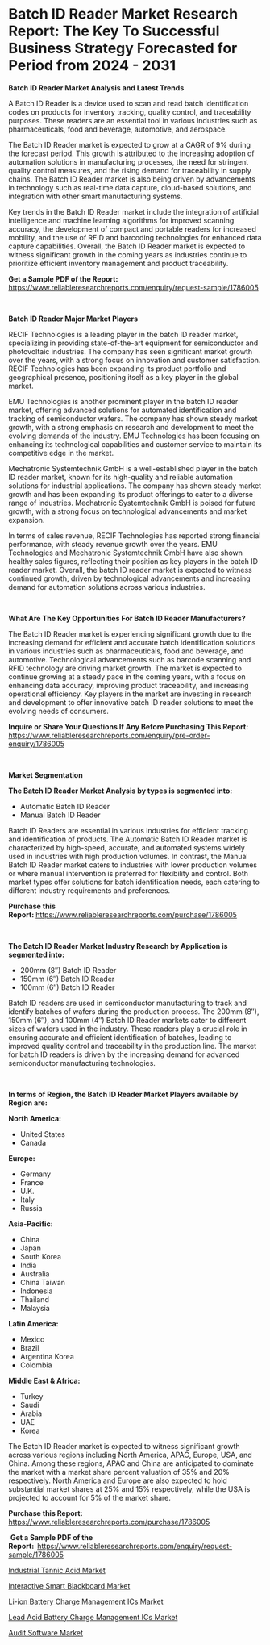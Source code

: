 <p><h1>Batch ID Reader Market Research Report: The Key To Successful Business Strategy Forecasted for Period from 2024 - 2031</h1></p><p><strong>Batch ID Reader Market Analysis and Latest Trends</strong></p>
<p><p>A Batch ID Reader is a device used to scan and read batch identification codes on products for inventory tracking, quality control, and traceability purposes. These readers are an essential tool in various industries such as pharmaceuticals, food and beverage, automotive, and aerospace.</p><p>The Batch ID Reader market is expected to grow at a CAGR of 9% during the forecast period. This growth is attributed to the increasing adoption of automation solutions in manufacturing processes, the need for stringent quality control measures, and the rising demand for traceability in supply chains. The Batch ID Reader market is also being driven by advancements in technology such as real-time data capture, cloud-based solutions, and integration with other smart manufacturing systems.</p><p>Key trends in the Batch ID Reader market include the integration of artificial intelligence and machine learning algorithms for improved scanning accuracy, the development of compact and portable readers for increased mobility, and the use of RFID and barcoding technologies for enhanced data capture capabilities. Overall, the Batch ID Reader market is expected to witness significant growth in the coming years as industries continue to prioritize efficient inventory management and product traceability.</p></p>
<p><strong>Get a Sample PDF of the Report:&nbsp;</strong> <a href="https://www.reliableresearchreports.com/enquiry/request-sample/1786005">https://www.reliableresearchreports.com/enquiry/request-sample/1786005</a></p>
<p>&nbsp;</p>
<p><strong>Batch ID Reader Major Market Players</strong></p>
<p><p>RECIF Technologies is a leading player in the batch ID reader market, specializing in providing state-of-the-art equipment for semiconductor and photovoltaic industries. The company has seen significant market growth over the years, with a strong focus on innovation and customer satisfaction. RECIF Technologies has been expanding its product portfolio and geographical presence, positioning itself as a key player in the global market.</p><p>EMU Technologies is another prominent player in the batch ID reader market, offering advanced solutions for automated identification and tracking of semiconductor wafers. The company has shown steady market growth, with a strong emphasis on research and development to meet the evolving demands of the industry. EMU Technologies has been focusing on enhancing its technological capabilities and customer service to maintain its competitive edge in the market.</p><p>Mechatronic Systemtechnik GmbH is a well-established player in the batch ID reader market, known for its high-quality and reliable automation solutions for industrial applications. The company has shown steady market growth and has been expanding its product offerings to cater to a diverse range of industries. Mechatronic Systemtechnik GmbH is poised for future growth, with a strong focus on technological advancements and market expansion.</p><p>In terms of sales revenue, RECIF Technologies has reported strong financial performance, with steady revenue growth over the years. EMU Technologies and Mechatronic Systemtechnik GmbH have also shown healthy sales figures, reflecting their position as key players in the batch ID reader market. Overall, the batch ID reader market is expected to witness continued growth, driven by technological advancements and increasing demand for automation solutions across various industries.</p></p>
<p>&nbsp;</p>
<p><strong>What Are The Key Opportunities For Batch ID Reader Manufacturers?</strong></p>
<p><p>The Batch ID Reader market is experiencing significant growth due to the increasing demand for efficient and accurate batch identification solutions in various industries such as pharmaceuticals, food and beverage, and automotive. Technological advancements such as barcode scanning and RFID technology are driving market growth. The market is expected to continue growing at a steady pace in the coming years, with a focus on enhancing data accuracy, improving product traceability, and increasing operational efficiency. Key players in the market are investing in research and development to offer innovative batch ID reader solutions to meet the evolving needs of consumers.</p></p>
<p><strong>Inquire or Share Your Questions If Any Before Purchasing This Report:</strong> <a href="https://www.reliableresearchreports.com/enquiry/pre-order-enquiry/1786005">https://www.reliableresearchreports.com/enquiry/pre-order-enquiry/1786005</a></p>
<p>&nbsp;</p>
<p><strong>Market Segmentation</strong></p>
<p><strong>The Batch ID Reader Market Analysis by types is segmented into:</strong></p>
<p><ul><li>Automatic Batch ID Reader</li><li>Manual Batch ID Reader</li></ul></p>
<p><p>Batch ID Readers are essential in various industries for efficient tracking and identification of products. The Automatic Batch ID Reader market is characterized by high-speed, accurate, and automated systems widely used in industries with high production volumes. In contrast, the Manual Batch ID Reader market caters to industries with lower production volumes or where manual intervention is preferred for flexibility and control. Both market types offer solutions for batch identification needs, each catering to different industry requirements and preferences.</p></p>
<p><strong>Purchase this Report:&nbsp;</strong><a href="https://www.reliableresearchreports.com/purchase/1786005">https://www.reliableresearchreports.com/purchase/1786005</a></p>
<p>&nbsp;</p>
<p><strong>The Batch ID Reader Market Industry Research by Application is segmented into:</strong></p>
<p><ul><li>200mm (8″) Batch ID Reader</li><li>150mm (6″) Batch ID Reader</li><li>100mm (6″) Batch ID Reader</li></ul></p>
<p><p>Batch ID readers are used in semiconductor manufacturing to track and identify batches of wafers during the production process. The 200mm (8″), 150mm (6″), and 100mm (4″) Batch ID Reader markets cater to different sizes of wafers used in the industry. These readers play a crucial role in ensuring accurate and efficient identification of batches, leading to improved quality control and traceability in the production line. The market for batch ID readers is driven by the increasing demand for advanced semiconductor manufacturing technologies.</p></p>
<p>&nbsp;</p>
<p><strong>In terms of Region, the Batch ID Reader Market Players available by Region are:</strong></p>
<p>
    <p> <strong> North America: </strong>
        <ul>
            <li>United States</li>
            <li>Canada</li>
        </ul>
        </p> 
    <p> <strong> Europe: </strong>
        <ul>
            <li>Germany</li>
            <li>France</li>
            <li>U.K.</li>
            <li>Italy</li>
            <li>Russia</li>
        </ul>
        </p> 
    <p> <strong> Asia-Pacific: </strong>
        <ul>
            <li>China</li>
            <li>Japan</li>
            <li>South Korea</li>
            <li>India</li>
            <li>Australia</li>
            <li>China Taiwan</li>
            <li>Indonesia</li>
            <li>Thailand</li>
            <li>Malaysia</li>
        </ul>
        </p> 
    <p> <strong> Latin America: </strong>
        <ul>
            <li>Mexico</li>
            <li>Brazil</li>
            <li>Argentina Korea</li>
            <li>Colombia</li>
        </ul>
        </p> 
    <p> <strong> Middle East & Africa: </strong>
        <ul>
            <li>Turkey</li>
            <li>Saudi</li>
            <li>Arabia</li>
            <li>UAE</li>
            <li>Korea</li>
        </ul>
    </p>
    </p>
<p><p>The Batch ID Reader market is expected to witness significant growth across various regions including North America, APAC, Europe, USA, and China. Among these regions, APAC and China are anticipated to dominate the market with a market share percent valuation of 35% and 20% respectively. North America and Europe are also expected to hold substantial market shares at 25% and 15% respectively, while the USA is projected to account for 5% of the market share.</p></p>
<p><strong>Purchase this Report: </strong><a href="https://www.reliableresearchreports.com/purchase/1786005">https://www.reliableresearchreports.com/purchase/1786005</a></p>
<p>&nbsp;<strong>Get a Sample PDF of the Report:&nbsp;&nbsp;</strong><a href="https://www.reliableresearchreports.com/enquiry/request-sample/1786005">https://www.reliableresearchreports.com/enquiry/request-sample/1786005</a></p>
<p><strong></strong></p>
<p><p><a href="https://issuu.com/reportprime-2/docs/industrial-tannic-acid-market-size-2030.pptx">Industrial Tannic Acid Market</a></p><p><a href="https://issuu.com/reportprime-2/docs/interactive-smart-blackboard-market-size-2030.pptx">Interactive Smart Blackboard Market</a></p><p><a href="https://github.com/mabutironaldo/Market-Research-Report-List-3/blob/main/li-ion-battery-charge-management-ics-market.md">Li-ion Battery Charge Management ICs Market</a></p><p><a href="https://github.com/Paul14Anderson63/Market-Research-Report-List-2/blob/main/lead-acid-battery-charge-management-ics-market.md">Lead Acid Battery Charge Management ICs Market</a></p><p><a href="https://medium.com/@boristurner9889/audit-software-market-outlook-industry-overview-and-forecast-2024-to-2031-f864eb1177dc">Audit Software Market</a></p></p>